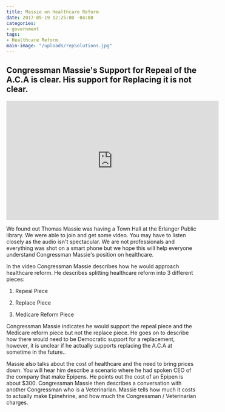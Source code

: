 ```yaml
---
title: Massie on Healthcare Reform
date: 2017-05-19 12:25:00 -04:00
categories:
- government
tags:
- Healthcare Reform
main-image: "/uploads/repSolutions.jpg"
---
```


## Congressman Massie's Support for Repeal of the A.C.A is clear. His support for Replacing it is not clear.

<iframe width="560" height="315" src="https://www.youtube.com/embed/2HuQ5_XSmto" frameborder="0" allowfullscreen></iframe>

We found out Thomas Massie was having a Town Hall at the Erlanger Public library. We were able to join and get some video. You may have to listen closely as the audio isn't spectacular. We are not professionals and everything was shot on a smart phone but we hope this will help everyone understand Congressman Massie's position on healthcare.

In the video Congressman Massie describes how he would approach healthcare reform. He describes splitting healthcare reform into 3 different pieces:

1. Repeal Piece

2. Replace Piece

3. Medicare Reform Piece

Congressman Massie indicates he would support the repeal piece and the Medicare reform piece but not the replace piece. He goes on to describe how there would need to be Democratic support for a replacement, however, it is unclear if he actually supports replacing the A.C.A at sometime in the future..

Massie also talks about the cost of healthcare and the need to bring prices down. You will hear him describe a scenario where he had spoken CEO of the company that make Epipens. He points out the cost of an Epipen is about $300. Congressman Massie then describes a conversation with another Congressman who is a Veterinarian. Massie tells how much it costs to actually make Epinehrine, and how much the Congressman / Veterinarian charges.